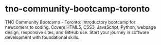 # tno-community-bootcamp-toronto
TNO Community Bootcamp - Toronto: Introductory bootcamp for newcomers to coding. Covers HTML5, CSS3, JavaScript, Python, webpage design, responsive sites, and GitHub use. Start your journey in software development with foundational skills.
